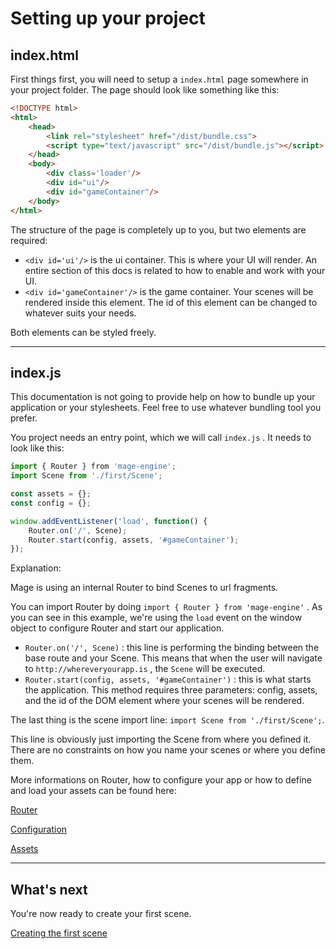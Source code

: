 # Setting up your project

## index.html

First things first, you will need to setup a `index.html` page somewhere in your project folder. The page should look like something like this:

```html
<!DOCTYPE html>
<html>
    <head>
        <link rel="stylesheet" href="/dist/bundle.css">
        <script type="text/javascript" src="/dist/bundle.js"></script>
    </head>
    <body>
        <div class='loader'/>
        <div id="ui"/>
        <div id="gameContainer"/>
    </body>
</html>
```

The structure of the page is completely up to you, but two elements are required:

- `<div id='ui'/>` is the ui container. This is where your UI will render. An entire section of this docs is related to how to enable and work with your UI.
- `<div id='gameContainer'/>` is the game container. Your scenes will be rendered inside this element. The id of this element can be changed to whatever suits your needs.

Both elements can be styled freely.

---

## index.js

This documentation is not going to provide help on how to bundle up your application or your stylesheets. Feel free to use whatever bundling tool you prefer.

You project needs an entry point, which we will call `index.js` . It needs to look like this:

```jsx
import { Router } from 'mage-engine';
import Scene from './first/Scene';

const assets = {};
const config = {};

window.addEventListener('load', function() {
    Router.on('/', Scene);
    Router.start(config, assets, '#gameContainer');
});
```

Explanation:

Mage is using an internal Router to bind Scenes to url fragments.

You can import Router by doing `import { Router } from 'mage-engine'` . As you can see in this example, we're using the `load` event on the window object to configure Router and start our application.

- `Router.on('/', Scene)` : this line is performing the binding between the base route and your Scene. This means that when the user will navigate to `http://whereveryourapp.is` , the `Scene` will be executed.
- `Router.start(config, assets, '#gameContainer')` : this is what starts the application. This method requires three parameters: config, assets, and the id of the DOM element where your scenes will be rendered.

The last thing is the scene import line: `import Scene from './first/Scene';`.

This line is obviously just importing the Scene from where you defined it. There are no constraints on how you name your scenes or where you define them.

More informations on Router, how to configure your app or how to define and load your assets can be found here:

[Router](https://www.notion.so/Router-5f643c465a0842748f7242b70a301480)

[Configuration](https://www.notion.so/Configuration-3c39d9f4f0f543ef86cb941316816610)

[Assets](https://www.notion.so/Assets-cfbb27f5f8484a4a8668ea12d19f612f)

---

## What's next

You're now ready to create your first scene.

[Creating the first scene](/getting-started/3_creating-first-scene.md)